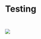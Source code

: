 # Testing


<img src="https://www.notion.so/image/https%3A%2F%2Fs3-us-west-2.amazonaws.com%2Fsecure.notion-static.com%2Fed218393-cbf9-4d2e-aae0-5ab6229a4ac7%2FUntitled.png?table=block&id=b718ad4c-0586-403a-bdd0-a2790ad63f43&spaceId=19df36b8-17d5-4912-a1cf-0874ad632855&width=2000&userId=71f91cc9-adf1-4eb7-ad36-c49e63ea8af4&cache=v2" style="margin: 30px 0">